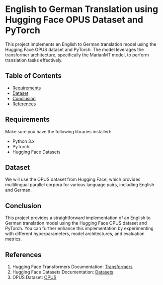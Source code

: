 # English to German Translation using Hugging Face OPUS Dataset and PyTorch

This project implements an English to German translation model using the Hugging Face OPUS dataset and PyTorch. The model leverages the transformer architecture, specifically the MarianMT model, to perform translation tasks effectively.

## Table of Contents

- [Requirements](#requirements)
- [Dataset](#dataset)
- [Conclusion](#conclusion)
- [References](#references)

## Requirements

Make sure you have the following libraries installed:

- Python 3.x
- PyTorch
- Hugging Face Datasets

## Dataset

We will use the OPUS dataset from Hugging Face, which provides multilingual parallel corpora for various language pairs, including English and German.


## Conclusion

This project provides a straightforward implementation of an English to German translation model using the Hugging Face OPUS dataset and PyTorch. You can further enhance this implementation by experimenting with different hyperparameters, model architectures, and evaluation metrics.

## References

1. Hugging Face Transformers Documentation: [Transformers](https://huggingface.co/docs/transformers/index)
2. Hugging Face Datasets Documentation: [Datasets](https://huggingface.co/docs/datasets/index)
3. OPUS Dataset: [OPUS](http://opus.nlpl.eu/)
